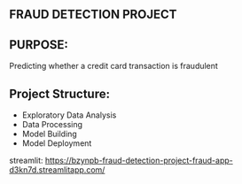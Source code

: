 ##  FRAUD DETECTION PROJECT 

## PURPOSE:  
Predicting whether a credit card transaction is fraudulent

## Project Structure:
- Exploratory Data Analysis
- Data Processing
- Model Building
- Model Deployment

streamlit: https://bzynpb-fraud-detection-project-fraud-app-d3kn7d.streamlitapp.com/
